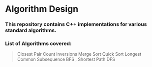 # Algorithm Design
### This repository contains C++ implementations for various standard algorithms. 

### List of Algorithms covered: 
> Closest Pair
> Count Inversions
> Merge Sort
> Quick Sort
> Longest Common Subsequence
> BFS , Shortest Path
> DFS


